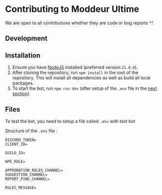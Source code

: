 # Contributing to Moddeur Ultime

We are open to all contributions whether they are code or bug reports ^^.

## Development

## Installation

1. Ensure you have [NodeJS](https://nodejs.org) installed (preferred version `21.0.0`).
2. After cloning the repository, run `npm install` in the root of the repository. This will install all dependencies as well as build all local packages.
3. To start the bot, run `npm run dev` (after setup of the `.env` file in the [next section](#files)).

## Files

To test the bot, you need to setup a file called `.env` with test bot

Structure of the `.env` file :

```text
DISCORD_TOKEN=
CLIENT_ID=

GUILD_ID=

NPE_ROLE=

APPROBATION_RULES_CHANNEL=
SUGGESTION_CHANNEL=
REPORT_PING_CHANNEL=

RULES_MESSAGE=
```
